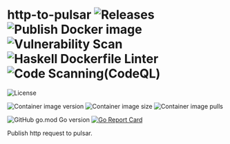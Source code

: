 # http-to-pulsar ![Releases](https://github.com/transnano/http-to-pulsar/workflows/Releases/badge.svg) ![Publish Docker image](https://github.com/transnano/http-to-pulsar/workflows/Publish%20Docker%20image/badge.svg) ![Vulnerability Scan](https://github.com/transnano/http-to-pulsar/workflows/Vulnerability%20Scan/badge.svg) ![Haskell Dockerfile Linter](https://github.com/transnano/http-to-pulsar/workflows/Haskell%20Dockerfile%20Linter/badge.svg) ![Code Scanning(CodeQL)](https://github.com/transnano/http-to-pulsar/workflows/Code%20Scanning(CodeQL)/badge.svg)

![License](https://img.shields.io/github/license/transnano/http-to-pulsar?style=flat)

![Container image version](https://img.shields.io/docker/v/transnano/http-to-pulsar/latest?style=flat)
![Container image size](https://img.shields.io/docker/image-size/transnano/http-to-pulsar/latest?style=flat)
![Container image pulls](https://img.shields.io/docker/pulls/transnano/http-to-pulsar?style=flat)

![GitHub go.mod Go version](https://img.shields.io/github/go-mod/go-version/transnano/http-to-pulsar)
[![Go Report Card](https://goreportcard.com/badge/github.com/transnano/http-to-pulsar)](https://goreportcard.com/report/github.com/transnano/http-to-pulsar)

Publish http request to pulsar.
